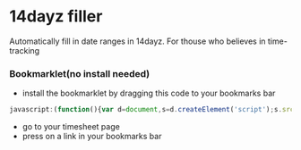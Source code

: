 14dayz filler
==============

Automatically fill in date ranges in 14dayz. For thouse who believes in time-tracking

### Bookmarklet(no install needed)

+ install the bookmarklet by dragging this code to your bookmarks bar

```js
javascript:(function(){var d=document,s=d.createElement('script');s.src='https://rawgit.com/w8r/14dayzfiller/master/dist/14dayz.min.js';d.body.appendChild(s);}()))
```

+ go to your timesheet page
+ press on a link in your bookmarks bar

